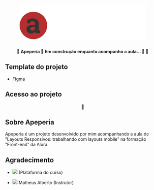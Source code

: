 <h1 align="center">
    <img src="img/logo-apeperia.svg"/>
</h1>
<h4 align="center"> 
	🚧  Apeperia 🚀 Em construção enquanto acompanho a aula... 📖  🚧
</h4>

## Template do projeto
- [Figma](https://www.figma.com/file/FidBn9f7BoBCoEs19EzbUD/Apeperia-Mobile-First?node-id=0%3A1)

## Acesso ao projeto
<h4 align="center">🔗</h4>

## Sobre Apeperia
Apeperia é um projeto desenvolvido por mim acompanhando a aula de "Layouts Responsivos: trabalhando com layouts mobile" na formação "Front-end" da Alura.


## Agradecimento
- [<img src="https://cursos.alura.com.br/assets/images/logos/logo-alura.svg">](https://www.alura.com.br/) (Plataforma do curso)

- [<img src="https://cdn2.gnarususercontent.com.br/1/57911/5ac832a2-5632-4c16-84c1-73dede832aa0.jpg?width=100&height=100&aspect_ratio=1:1">](https://github.com/ikyrie) Matheus Alberto (Instrutor)